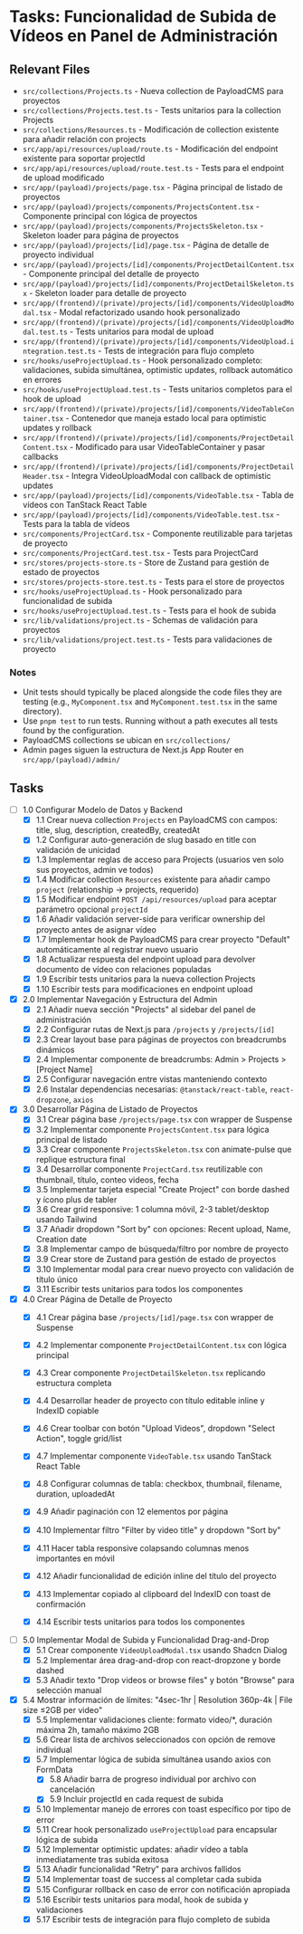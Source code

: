 # Tasks: Funcionalidad de Subida de Vídeos en Panel de Administración

## Relevant Files

- `src/collections/Projects.ts` - Nueva collection de PayloadCMS para proyectos
- `src/collections/Projects.test.ts` - Tests unitarios para la collection Projects
- `src/collections/Resources.ts` - Modificación de collection existente para añadir relación con projects
- `src/app/api/resources/upload/route.ts` - Modificación del endpoint existente para soportar projectId
- `src/app/api/resources/upload/route.test.ts` - Tests para el endpoint de upload modificado
- `src/app/(payload)/projects/page.tsx` - Página principal de listado de proyectos
- `src/app/(payload)/projects/components/ProjectsContent.tsx` - Componente principal con lógica de proyectos
- `src/app/(payload)/projects/components/ProjectsSkeleton.tsx` - Skeleton loader para página de proyectos
- `src/app/(payload)/projects/[id]/page.tsx` - Página de detalle de proyecto individual
- `src/app/(payload)/projects/[id]/components/ProjectDetailContent.tsx` - Componente principal del detalle de proyecto
- `src/app/(payload)/projects/[id]/components/ProjectDetailSkeleton.tsx` - Skeleton loader para detalle de proyecto
- `src/app/(frontend)/(private)/projects/[id]/components/VideoUploadModal.tsx` - Modal refactorizado usando hook personalizado
- `src/app/(frontend)/(private)/projects/[id]/components/VideoUploadModal.test.ts` - Tests unitarios para modal de upload
- `src/app/(frontend)/(private)/projects/[id]/components/VideoUpload.integration.test.ts` - Tests de integración para flujo completo
- `src/hooks/useProjectUpload.ts` - Hook personalizado completo: validaciones, subida simultánea, optimistic updates, rollback automático en errores
- `src/hooks/useProjectUpload.test.ts` - Tests unitarios completos para el hook de upload
- `src/app/(frontend)/(private)/projects/[id]/components/VideoTableContainer.tsx` - Contenedor que maneja estado local para optimistic updates y rollback
- `src/app/(frontend)/(private)/projects/[id]/components/ProjectDetailContent.tsx` - Modificado para usar VideoTableContainer y pasar callbacks
- `src/app/(frontend)/(private)/projects/[id]/components/ProjectDetailHeader.tsx` - Integra VideoUploadModal con callback de optimistic updates
- `src/app/(payload)/projects/[id]/components/VideoTable.tsx` - Tabla de vídeos con TanStack React Table
- `src/app/(payload)/projects/[id]/components/VideoTable.test.tsx` - Tests para la tabla de vídeos
- `src/components/ProjectCard.tsx` - Componente reutilizable para tarjetas de proyecto
- `src/components/ProjectCard.test.tsx` - Tests para ProjectCard
- `src/stores/projects-store.ts` - Store de Zustand para gestión de estado de proyectos
- `src/stores/projects-store.test.ts` - Tests para el store de proyectos
- `src/hooks/useProjectUpload.ts` - Hook personalizado para funcionalidad de subida
- `src/hooks/useProjectUpload.test.ts` - Tests para el hook de subida
- `src/lib/validations/project.ts` - Schemas de validación para proyectos
- `src/lib/validations/project.test.ts` - Tests para validaciones de proyecto

### Notes

- Unit tests should typically be placed alongside the code files they are testing (e.g., `MyComponent.tsx` and `MyComponent.test.tsx` in the same directory).
- Use `pnpm test` to run tests. Running without a path executes all tests found by the configuration.
- PayloadCMS collections se ubican en `src/collections/`
- Admin pages siguen la estructura de Next.js App Router en `src/app/(payload)/admin/`

## Tasks

- [ ] 1.0 Configurar Modelo de Datos y Backend
  - [x] 1.1 Crear nueva collection `Projects` en PayloadCMS con campos: title, slug, description, createdBy, createdAt
  - [x] 1.2 Configurar auto-generación de slug basado en title con validación de unicidad
  - [x] 1.3 Implementar reglas de acceso para Projects (usuarios ven solo sus proyectos, admin ve todos)
  - [x] 1.4 Modificar collection `Resources` existente para añadir campo `project` (relationship → projects, requerido)
  - [x] 1.5 Modificar endpoint `POST /api/resources/upload` para aceptar parámetro opcional `projectId`
  - [x] 1.6 Añadir validación server-side para verificar ownership del proyecto antes de asignar vídeo
  - [x] 1.7 Implementar hook de PayloadCMS para crear proyecto "Default" automáticamente al registrar nuevo usuario
  - [x] 1.8 Actualizar respuesta del endpoint upload para devolver documento de vídeo con relaciones populadas
  - [x] 1.9 Escribir tests unitarios para la nueva collection Projects
  - [x] 1.10 Escribir tests para modificaciones en endpoint upload

- [x] 2.0 Implementar Navegación y Estructura del Admin
  - [x] 2.1 Añadir nueva sección "Projects" al sidebar del panel de administración
  - [x] 2.2 Configurar rutas de Next.js para `/projects` y `/projects/[id]`
  - [x] 2.3 Crear layout base para páginas de proyectos con breadcrumbs dinámicos
  - [x] 2.4 Implementar componente de breadcrumbs: Admin > Projects > [Project Name]
  - [x] 2.5 Configurar navegación entre vistas manteniendo contexto
  - [x] 2.6 Instalar dependencias necesarias: `@tanstack/react-table`, `react-dropzone`, `axios`

- [x] 3.0 Desarrollar Página de Listado de Proyectos
  - [x] 3.1 Crear página base `/projects/page.tsx` con wrapper de Suspense
  - [x] 3.2 Implementar componente `ProjectsContent.tsx` para lógica principal de listado
  - [x] 3.3 Crear componente `ProjectsSkeleton.tsx` con animate-pulse que replique estructura final
  - [x] 3.4 Desarrollar componente `ProjectCard.tsx` reutilizable con thumbnail, título, conteo videos, fecha
  - [x] 3.5 Implementar tarjeta especial "Create Project" con borde dashed y ícono plus de tabler
  - [x] 3.6 Crear grid responsive: 1 columna móvil, 2-3 tablet/desktop usando Tailwind
  - [x] 3.7 Añadir dropdown "Sort by" con opciones: Recent upload, Name, Creation date
  - [x] 3.8 Implementar campo de búsqueda/filtro por nombre de proyecto
  - [x] 3.9 Crear store de Zustand para gestión de estado de proyectos
  - [x] 3.10 Implementar modal para crear nuevo proyecto con validación de título único
  - [x] 3.11 Escribir tests unitarios para todos los componentes

- [x] 4.0 Crear Página de Detalle de Proyecto
  - [x] 4.1 Crear página base `/projects/[id]/page.tsx` con wrapper de Suspense
  - [x] 4.2 Implementar componente `ProjectDetailContent.tsx` con lógica principal
  - [x] 4.3 Crear componente `ProjectDetailSkeleton.tsx` replicando estructura completa
  - [x] 4.4 Desarrollar header de proyecto con título editable inline y IndexID copiable

  - [x] 4.6 Crear toolbar con botón "Upload Videos", dropdown "Select Action", toggle grid/list
  - [x] 4.7 Implementar componente `VideoTable.tsx` usando TanStack React Table
  - [x] 4.8 Configurar columnas de tabla: checkbox, thumbnail, filename, duration, uploadedAt
  - [x] 4.9 Añadir paginación con 12 elementos por página
  - [x] 4.10 Implementar filtro "Filter by video title" y dropdown "Sort by"
  - [x] 4.11 Hacer tabla responsive colapsando columnas menos importantes en móvil
  - [x] 4.12 Añadir funcionalidad de edición inline del título del proyecto
  - [x] 4.13 Implementar copiado al clipboard del IndexID con toast de confirmación
  - [x] 4.14 Escribir tests unitarios para todos los componentes

- [ ] 5.0 Implementar Modal de Subida y Funcionalidad Drag-and-Drop
  - [x] 5.1 Crear componente `VideoUploadModal.tsx` usando Shadcn Dialog
  - [x] 5.2 Implementar área drag-and-drop con react-dropzone y borde dashed
  - [x] 5.3 Añadir texto "Drop videos or browse files" y botón "Browse" para selección manual
- [x] 5.4 Mostrar información de límites: "4sec-1hr | Resolution 360p-4k | File size ≤2GB per video"
  - [x] 5.5 Implementar validaciones cliente: formato video/*, duración máxima 2h, tamaño máximo 2GB
  - [x] 5.6 Crear lista de archivos seleccionados con opción de remove individual
  - [x] 5.7 Implementar lógica de subida simultánea usando axios con FormData
    - [x] 5.8 Añadir barra de progreso individual por archivo con cancelación
    - [x] 5.9 Incluir projectId en cada request de subida
  - [x] 5.10 Implementar manejo de errores con toast específico por tipo de error
  - [x] 5.11 Crear hook personalizado `useProjectUpload` para encapsular lógica de subida
  - [x] 5.12 Implementar optimistic updates: añadir vídeo a tabla inmediatamente tras subida exitosa
  - [x] 5.13 Añadir funcionalidad "Retry" para archivos fallidos
  - [x] 5.14 Implementar toast de success al completar cada subida
  - [x] 5.15 Configurar rollback en caso de error con notificación apropiada
  - [x] 5.16 Escribir tests unitarios para modal, hook de subida y validaciones
  - [x] 5.17 Escribir tests de integración para flujo completo de subida 